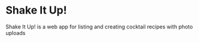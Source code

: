 # Shake It Up!
Shake It Up! is a web app for listing and creating cocktail recipes with photo uploads
